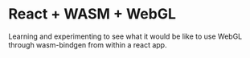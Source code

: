 # React + WASM + WebGL
Learning and experimenting to see what it would be like to use WebGL through wasm-bindgen from within a react app.